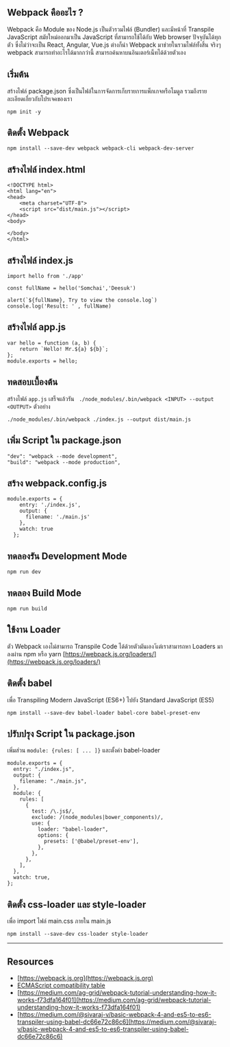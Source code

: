 ## Webpack คืออะไร ?
Webpack คือ Module ของ Node.js เป็นตัวรวมไฟล์ (Bundler) และมีหน้าที่ Transpile JavaScript สมัยใหม่ออกมาเป็น JavaScript ที่สามารถใช้ได้กับ Web browser ปัจจุบันได้ทุกตัว ซึ่งไม่ว่าจะเป็น React, Angular, Vue.js ต่างก็นำ Webpack มาช่วยในรวมไฟล์ทั้งสิ้น จริงๆ webpack สามารถทำอะไรได้มากกว่านี้ สามารถค้นหาบนอินเตอร์เน็ทได้ด้วยตัวเอง

## เริ่มต้น

สร้างไฟล์ package.json ซึ่งเป็นไฟล์ในการจัดการเก็บรายการแพ็กเกจหรือโมดูล รวมถึงรายละเอียดเกี่ยวกับโปรเจคของเรา
```
npm init -y
```
## ติดตั้ง Webpack

```
npm install --save-dev webpack webpack-cli webpack-dev-server
```

## สร้างไฟล์ index.html

```
<!DOCTYPE html>
<html lang="en">
<head>
    <meta charset="UTF-8">
    <script src="dist/main.js"></script>
</head>
<body>
    
</body>
</html>
```
## สร้างไฟล์ index.js

```
import hello from './app'

const fullName = hello('Somchai','Deesuk')

alert(`${fullName}, Try to view the console.log`)
console.log('Result: ' , fullName)
```
## สร้างไฟล์ app.js
```
var hello = function (a, b) {
    return `Hello! Mr.${a} ${b}`;
};
module.exports = hello;
```

## ทดสอบเบื้องต้น
สร้างไฟล์ `app.js` เสร็จแล้วรัน 
` ./node_modules/.bin/webpack <INPUT> --output <OUTPUT>`  ตัวอย่าง
```
./node_modules/.bin/webpack ./index.js --output dist/main.js
```

## เพิ่ม Script ใน package.json

```
"dev": "webpack --mode development",
"build": "webpack --mode production",
```
## สร้าง webpack.config.js

```
module.exports = {
    entry: './index.js',
    output: {
      filename: './main.js'
    },
    watch: true
  };
```

## ทดลองรัน Development Mode
```
npm run dev
```


## ทดลอง Build Mode
```
npm run build
```

## ใช้งาน Loader
ตัว Webpack เองไม่สามารถ Transpile Code ได้ด้วยตัวมันเอง ัแต่เราสามารถหา Loaders มาลงผ่าน npm หรือ yarn [https://webpack.js.org/loaders/](https://webpack.js.org/loaders/)

## ติดตั้ง babel 
เพื่อ Transpiling Modern JavaScript (ES6+) ไปยัง Standard JavaScript (ES5)

```
npm install --save-dev babel-loader babel-core babel-preset-env
```

## ปรับปรุง Script ใน package.json
เพิ่มส่วน `module: {rules: [ ... ]}` และตั้งค่า babel-loader

```
module.exports = {
  entry: "./index.js",
  output: {
    filename: "./main.js",
  },
  module: {
    rules: [
      {
        test: /\.js$/,
        exclude: /(node_modules|bower_components)/,
        use: {
          loader: "babel-loader",
          options: {
            presets: ['@babel/preset-env'],
          },
        },
      },
    ],
  },
  watch: true,
};
```

## ติดตั้ง css-loader และ style-loader 
เพื่อ import ไฟล์ main.css ภายใน main.js

```
npm install --save-dev css-loader style-loader
```

---

## Resources
- [https://webpack.js.org](https://webpack.js.org)
- [ECMAScript compatibility table](https://kangax.github.io/compat-table/es6/)
- [https://medium.com/ag-grid/webpack-tutorial-understanding-how-it-works-f73dfa164f01](https://medium.com/ag-grid/webpack-tutorial-understanding-how-it-works-f73dfa164f01)
- [https://medium.com/@sivaraj-v/basic-webpack-4-and-es5-to-es6-transpiler-using-babel-dc66e72c86c6](https://medium.com/@sivaraj-v/basic-webpack-4-and-es5-to-es6-transpiler-using-babel-dc66e72c86c6)